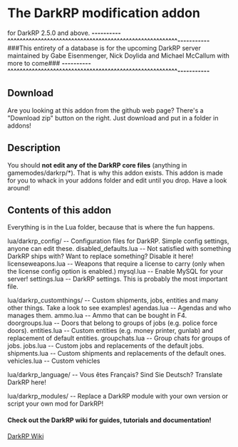 The DarkRP modification addon
==================
for DarkRP 2.5.0 and above.
**----------^^^^^^^^^^^^^^^^^^^^^^^^^^^^^^^^^^^^^^^^^^^^^^^^^^^^^^^^-----------**
###This entirety of a database is for the upcoming DarkRP server maintained by Gabe Eisenmenger, Nick Doylida and Michael McCallum with more to come###
**----------^^^^^^^^^^^^^^^^^^^^^^^^^^^^^^^^^^^^^^^^^^^^^^^^^^^^^^^^-----------**

## Download ##
Are you looking at this addon from the github web page? There's a "Download zip" button on the right.
Just download and put in a folder in addons!

## Description ##
You should **not edit any of the DarkRP core files** (anything in gamemodes/darkrp/*). That is why this addon exists.
This addon is made for you to whack in your addons folder and edit until you drop. Have a look around!

## Contents of this addon ##
Everything is in the Lua folder, because that is where the fun happens.


lua/darkrp_config/        -- Configuration files for DarkRP. Simple config settings, anyone can edit these.
	disabled_defaults.lua -- Not satisfied with something DarkRP ships with? Want to replace something? Disable it here!
	licenseweapons.lua    -- Weapons that require a license to carry (only when the license config option is enabled.)
	mysql.lua             -- Enable MySQL for your server!
	settings.lua          -- DarkRP settings. This is probably the most important file.

lua/darkrp_customthings/  -- Custom shipments, jobs, entities and many other things. Take a look to see examples!
	agendas.lua           -- Agendas and who manages them.
	ammo.lua              -- Ammo that can be bought in F4.
	doorgroups.lua        -- Doors that belong to groups of jobs (e.g. police force doors).
	entities.lua          -- Custom entities (e.g. money printer, gunlab) and replacement of default entities.
	groupchats.lua        -- Group chats for groups of jobs.
	jobs.lua              -- Custom jobs and replacements of the default jobs.
	shipments.lua         -- Custom shipments and replacements of the default ones.
	vehicles.lua          -- Custom vehicles

lua/darkrp_language/      -- Vous êtes Français? Sind Sie Deutsch? Translate DarkRP here!

lua/darkrp_modules/       -- Replace a DarkRP module with your own version or script your own mod for DarkRP!


#### Check out the DarkRP wiki for guides, tutorials and documentation! ####
[DarkRP Wiki](http://wiki.darkrp.com/index.php/Main_Page)
